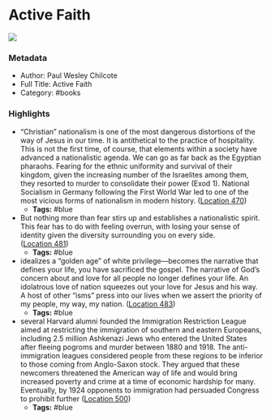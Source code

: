 # Active Faith

![](https://m.media-amazon.com/images/I/61mBndxkQRL._SY160.jpg)

### Metadata

- Author: Paul Wesley Chilcote
- Full Title: Active Faith
- Category: #books

### Highlights

- “Christian” nationalism is one of the most dangerous distortions of the way of Jesus in our time. It is antithetical to the practice of hospitality. This is not the first time, of course, that elements within a society have advanced a nationalistic agenda. We can go as far back as the Egyptian pharaohs. Fearing for the ethnic uniformity and survival of their kingdom, given the increasing number of the Israelites among them, they resorted to murder to consolidate their power (Exod 1). National Socialism in Germany following the First World War led to one of the most vicious forms of nationalism in modern history. ([Location 470](https://readwise.io/to_kindle?action=open&asin=B07XVS6PWM&location=470))
    - **Tags:** #blue
- But nothing more than fear stirs up and establishes a nationalistic spirit. This fear has to do with feeling overrun, with losing your sense of identity given the diversity surrounding you on every side. ([Location 481](https://readwise.io/to_kindle?action=open&asin=B07XVS6PWM&location=481))
    - **Tags:** #blue
- idealizes a “golden age” of white privilege—becomes the narrative that defines your life, you have sacrificed the gospel. The narrative of God’s concern about and love for all people no longer defines your life. An idolatrous love of nation squeezes out your love for Jesus and his way. A host of other “isms” press into our lives when we assert the priority of my people, my way, my nation. ([Location 483](https://readwise.io/to_kindle?action=open&asin=B07XVS6PWM&location=483))
    - **Tags:** #blue
- several Harvard alumni founded the Immigration Restriction League aimed at restricting the immigration of southern and eastern Europeans, including 2.5 million Ashkenazi Jews who entered the United States after fleeing pogroms and murder between 1880 and 1918. The anti-immigration leagues considered people from these regions to be inferior to those coming from Anglo-Saxon stock. They argued that these newcomers threatened the American way of life and would bring increased poverty and crime at a time of economic hardship for many. Eventually, by 1924 opponents to immigration had persuaded Congress to prohibit further ([Location 500](https://readwise.io/to_kindle?action=open&asin=B07XVS6PWM&location=500))
    - **Tags:** #blue
